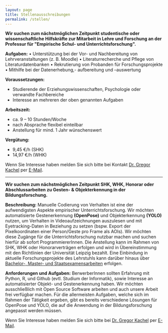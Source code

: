 ```yaml
---
layout: page
title: Stellenausschreibungen
permalink: /stellen/
---
```

**Wir suchen zum nächstmöglichen Zeitpunkt studentische oder wissenschaftliche Hilfskräfte zur Mitarbeit in Lehre und Forschung an der Professur für "Empirische Schul- und Unterrichtsforschung".**

**Aufgaben:**
•	Unterstützung bei der Vor- und Nachbereitung von Lehrveranstaltungen (z. B. Moodle)
•	Literaturrecherche und Pflege von Literaturdatenbanken
•	Rekrutierung von Probanden für Forschungsprojekte
•	Mithilfe bei der Datenerhebung,- aufbereitung und –auswertung

**Voraussetzungen:**	  
*	Studierende der Erziehungswissenschaften, Psychologie oder verwandte Fachbereiche
*	Interesse an mehreren der oben genannten Aufgaben
 
**Arbeitszeit:**	  
*	ca. 9 – 10 Stunden/Woche
* nach Absprache flexibel einteilbar
*	Anstellung für mind. 1 Jahr wünschenswert

**Vergütung:**	  
* 9,45 €/h (SHK) 
* 14,97 €/h (WHK)
 
Wenn Sie Interesse haben melden Sie sich bitte bei Kontakt <a href="https://empschul-leipzig.github.io/team#Kachel">Dr. Gregor Kachel</a> per <a href="mailto:gregor.kachel@uni-leipzig.de">E-Mail</a>.

***

**Wir suchen zum nächstmöglichen Zeitpunkt SHK, WHK, Honorar oder Abschlussarbeiten zu Gesten- & Objekterkennung in der Bildungsforschung.**

**Beschreibung:** 
Manuelle Codierung von Verhalten ist eine der aufwendigsten Aspekte empirischer Unterrichtsforschung. Wir möchten automatisierte Gestenerkennung **(OpenPose)** und Objekterkennung **(YOLO)** nutzen, um Verhalten in Videoaufzeichnungen auszulesen und mit Eyetracking-Daten in Beziehung zu setzen (bspw. Export der Pixelkoordinaten einer Person/Geste pro Frame als AOIs). Wir möchten diese Zugänge für die Unterrichtsforschung nutzbar machen und suchen hierfür ab sofort ProgrammiererInnen. Die Anstellung kann im Rahmen von SHK, WHK oder Honorarverträgen erfolgen und wird in Übereinstimmung mit den Richtlinien der Universität Leipzig bezahlt. Eine Einbindung in aktuelle Forschungsprojekte des Lehrstuhls kann darüber hinaus über <a href="https://empschul-leipzig.github.io/arbeiten/">Bachelor-, Master- und Staatsexamensarbeiten</a> erfolgen. 

**Anforderungen und Aufgaben:** 
BerwerberInnen sollten Erfahrung mit Python, R, und Github (evtl. Studium der Informatik), sowie Interesse an automatisierter Objekt- und Gestenerkennung haben. Wir möchten ausschließlich mit Open Source Software arbeiten und auch unsere Arbeit frei verfügbar machen. Für die allermeisten Aufgaben, welche sich im Rahmen der Tätigkeit ergeben, gibt es bereits verschiedene Lösungen für OpenPose und YOLO, die auf die Anwendung in der Bildungsforschung angepasst werden müssen.

Wenn Sie Interesse haben melden Sie sich bitte bei <a href="https://empschul-leipzig.github.io/team#Kachel">Dr. Gregor Kachel</a> per <a href="mailto:gregor.kachel@uni-leipzig.de">E-Mail</a>.

